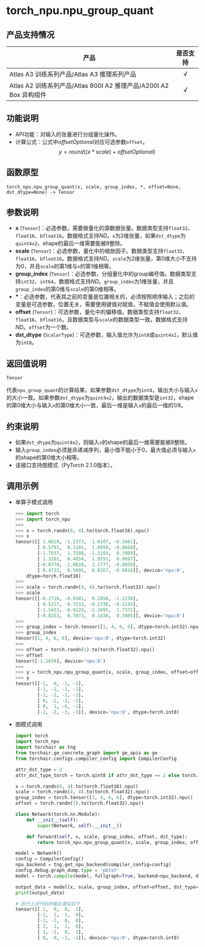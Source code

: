 # torch_npu.npu_group_quant

## 产品支持情况

| 产品                                                         | 是否支持 |
| ------------------------------------------------------------ | :------: |
|<term>Atlas A3 训练系列产品/Atlas A3 推理系列产品</term>            |    √     |
|<term>Atlas A2 训练系列产品/Atlas 800I A2 推理产品/A200I A2 Box 异构组件</term>  | √   |

## 功能说明

- API功能：对输入的张量进行分组量化操作。
- 计算公式：公式中$offsetOptional$对应可选参数`offset`。
    $$
    y=round((x*scale)+offsetOptional)
    $$

## 函数原型

```
torch_npu.npu_group_quant(x, scale, group_index, *, offset=None, dst_dtype=None) -> Tensor
```

## 参数说明

- **x** (`Tensor`)：必选参数，需要做量化的源数据张量。数据类型支持`float32`、`float16`、`bfloat16`。数据格式支持$ND$。`x`为2维张量，如果`dst_dtype`为`quint4x2`，shape的最后一维需要能被8整除。
- **scale** (`Tensor`)：必选参数，量化中的缩放因子。数据类型支持`float32`、`float16`、`bfloat16`。数据格式支持$ND$。`scale`为2维张量，第0维大小不支持为0，并且`scale`的第1维与`x`的第1维相等。
- **group_index** (`Tensor`)：必选参数，分组量化中的group编号值。数据类型支持`int32`、`int64`。数据格式支持$ND$。`group_index`为1维张量，并且`group_index`的第0维与`scale`的第0维相等。
- <strong>*</strong>：必选参数，代表其之前的变量是位置相关的，必须按照顺序输入；之后的变量是可选参数，位置无关，需要使用键值对赋值，不赋值会使用默认值。
- **offset** (`Tensor`)：可选参数，量化中的偏移值。数据类型支持`float32`、`float16`、`bfloat16`，且数据类型与`scale`的数据类型一致。数据格式支持$ND$。`offset`为一个数。
- **dst_dtype** (`ScalarType`)：可选参数，输入值允许为`int8`或`quint4x2`，默认值为`int8`。

## 返回值说明
`Tensor`

代表`npu_group_quant`的计算结果。如果参数`dst_dtype`为`int8`，输出大小与输入`x`的大小一致。如果参数`dst_dtype`为`quint4x2`，输出的数据类型是`int32`，shape的第0维大小与输入`x`的第0维大小一致，最后一维是输入`x`的最后一维的1/8。

## 约束说明

- 如果`dst_dtype`为`quint4x2`，则输入`x`的shape的最后一维需要能被8整除。
- 输入`group_index`必须是非递减序列，最小值不能小于0，最大值必须与输入`x`的shape的第0维大小相等。
- 该接口支持图模式（PyTorch 2.1.0版本）。

## 调用示例

- 单算子模式调用

    ```python
    >>> import torch
    >>> import torch_npu
    >>>
    >>> x = torch.randn(6, 4).to(torch.float16).npu()
    >>> x
    tensor([[ 1.0029, -1.2373,  1.0107, -0.2681],
            [ 0.5791,  0.1101,  1.0059, -0.9658],
            [-1.7637,  1.7588, -1.3193,  0.3989],
            [ 1.3262,  0.4854,  1.9551,  0.9697],
            [-0.8770, -1.8828,  2.1777, -0.0050],
            [ 0.4722,  0.5605,  0.8267, -0.9810]], device='npu:0',
        dtype=torch.float16)
    >>>
    >>> scale = torch.randn(4, 4).to(torch.float32).npu()
    >>> scale
    tensor([[-0.2710, -0.9381,  0.2850, -1.1230],
            [ 0.5217, -0.7233, -0.1730, -0.1245],
            [-1.5433, -0.9129, -2.2095,  1.7371],
            [-0.8253,  0.3973,  0.1430,  0.3885]], device='npu:0')
    >>>
    >>> group_index = torch.tensor([1, 4, 6, 6], dtype=torch.int32).npu()
    >>> group_index
    tensor([1, 4, 6, 6], device='npu:0', dtype=torch.int32)
    >>>
    >>> offset = torch.randn(1).to(torch.float32).npu()
    >>> offset
    tensor([-1.1658], device='npu:0')
    >>>
    >>> y = torch_npu.npu_group_quant(x, scale, group_index, offset=offset, dst_dtype=torch.qint8)
    >>> y
    tensor([[-1,  0, -1, -1],
            [-1, -1, -1, -1],
            [-2, -2, -1, -1],
            [ 0, -2, -2, -1],
            [ 0,  1, -6, -1],
            [-2, -2, -3, -3]], device='npu:0', dtype=torch.int8)    
    ```

- 图模式调用

    ```python
    import torch
    import torch_npu
    import torchair as tng
    from torchair.ge_concrete_graph import ge_apis as ge
    from torchair.configs.compiler_config import CompilerConfig

    attr_dst_type = 2
    attr_dst_type_torch = torch.qint8 if attr_dst_type == 2 else torch.quint4x2

    x = torch.randn(6, 4).to(torch.float16).npu()
    scale = torch.randn(4, 4).to(torch.float32).npu()
    group_index = torch.tensor([1, 4, 6, 6], dtype=torch.int32).npu()
    offset = torch.randn(1).to(torch.float32).npu()
    
    class Network(torch.nn.Module):
        def __init__(self):
            super(Network, self).__init__()
    
        def forward(self, x, scale, group_index, offset, dst_type):
            return torch_npu.npu_group_quant(x, scale, group_index, offset=offset, dst_dtype=dst_type)

    model = Network()
    config = CompilerConfig()
    npu_backend = tng.get_npu_backend(compiler_config=config)
    config.debug.graph_dump.type = 'pbtxt'
    model = torch.compile(model, fullgraph=True, backend=npu_backend, dynamic=True)
    
    output_data = model(x, scale, group_index, offset=offset, dst_type=attr_dst_type_torch)
    print(output_data)
    
    # 执行上述代码的输出类似如下
    tensor([[ 2,  0,  0,  1],
            [-1,  1,  1,  0],
            [-1, -1,  0,  0],
            [ 2,  1,  1,  0],
            [ 1, -1,  0,  1],
            [ 0,  0, -1, -1]], device='npu:0', dtype=torch.int8)
    ```

